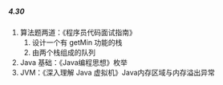 ##### 4.30

1. 算法题两道：《程序员代码面试指南》
   1. 设计一个有 getMin 功能的栈
   2. 由两个栈组成的队列
2. Java 基础：《Java编程思想》枚举
3. JVM：《深入理解 Java 虚拟机》Java内存区域与内存溢出异常

